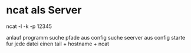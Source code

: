 # ncat als Server
ncat -l -k  -p 12345


anlauf
programm
suche pfade aus config
suche seerver aus config
starte fur jede datei einen tail + hostname + ncat
